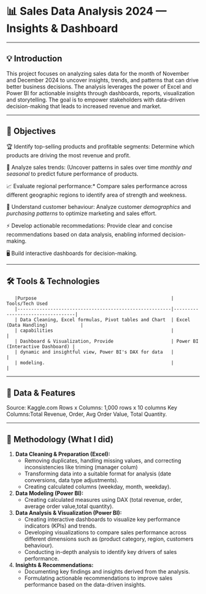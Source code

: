 # 📊 Sales Data Analysis 2024 — Insights & Dashboard

---

## 💡 Introduction
This project focuses on analyzing sales data for the month of November and December 2024 to uncover insights, trends, and patterns that can drive better business decisions. The analysis leverages the power of Excel and Power BI for actionable insights through dashboards, reports, visualization and storytelling. The goal is to empower stakeholders with data-driven decision-making that leads to increased revenue and market.

---

## 🎯 Objectives

🏆 Identify top-selling products and profitable segments: Determine which products are driving the most revenue and profit.

🔎 Analyze sales trends: (Uncover patterns in sales over time *monthly and seasonal* to predict future performance of products.

📈 Evaluate regional performance:* Compare sales performance across different geographic regions to identify area of strength and weekness.

📌 Understand customer behaviour: Analyze customer *demographics* and *purchasing patterns* to optimize marketing and sales effort.

⚡ Develop actionable recommedations: Provide clear and concise recommendations based on data analysis, enabling informed decision-making.
 
🖥️ Build interactive dashboards for decision-making.

---

## 🛠️ Tools & Technologies         

       |Purpose                                                 | Tools/Tech Used                                  
       |--------------------------------------------------------|----------------------------------|
       | Data Cleaning, Excel formulas, Pivot tables and Chart  | Excel (Data Handling)            |                     
       | capabilities                                           |                                  |                              
       | Dashboard & Visualization, Provide                     | Power BI (Interactive Dashboard) |
       | dynamic and insightful view, Power BI's DAX for data   |                                  |
       | modeling.                                              |                                  |         

---

## 🧰 Data & Features
Source: Kaggle.com
Rows x Columns: 1,000 rows x 10 columns
Key Columns:Total Revenue, Order, Avg Order Value, Total Quantity.

---

## 🧹 Methodology (What I did)
1.  **Data Cleaning & Preparation (Excel):**
    *   Removing duplicates, handling missing values, and correcting inconsistencies like triming (manager colum)
    *   Transforming data into a suitable format for analysis (date conversions, data type adjustments).
    *   Creating calculated columns (weekday, month, weekday).
2.  **Data Modeling (Power BI):**
    *   Creating calculated measures using DAX (total revenue, order, average order value,total quantity).
3.  **Data Analysis & Visualization (Power BI):**
    *   Creating interactive dashboards to visualize key performance indicators (KPIs) and trends.
    *   Developing visualizations to compare sales performance across different dimensions such as (product category, region, customers behaviour).
    *   Conducting in-depth analysis to identify key drivers of sales performance.
4.  **Insights & Recommendations:**
    *   Documenting key findings and insights derived from the analysis.
    *   Formulating actionable recommendations to improve sales performance based on the data-driven insights.



